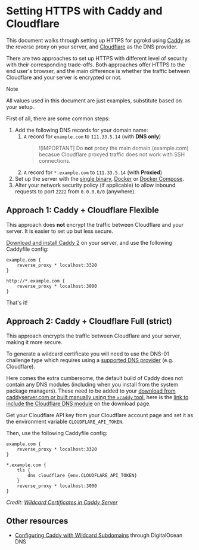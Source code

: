 # Setting HTTPS with Caddy and Cloudflare

This document walks through setting up HTTPS for pgrokd using [Caddy](https://caddyserver.com) as the reverse proxy on your server, and [Cloudflare](https://www.cloudflare.com/) as the DNS provider.

There are two approaches to set up HTTPS with different level of security with their corresponding trade-offs. Both approaches offer HTTPS to the end user's browser, and the main difference is whether the traffic between Cloudflare and your server is encrypted or not.

> [!NOTE]
> All values used in this document are just examples, substitute based on your setup.

First of all, there are some common steps:

1. Add the following DNS records for your domain name:
    1. `A` record for `example.com` to `111.33.5.14` (with **DNS only**)
        > ![IMPORTANT]
        > Do **not** proxy the main domain (example.com) becasue Cloudflare proxyed traffic does not work with SSH connections.
    1. `A` record for `*.example.com` to `111.33.5.14` (with **Proxied**)
1. Set up the server with the [single binary](./single-binary.md), [Docker](./docker.md#standalone-docker-container) or [Docker Compose](./docker.md#docker-compose).
1. Alter your network security policy (if applicable) to allow inbound requests to port `2222` from `0.0.0.0/0` (anywhere).

## Approach 1: Caddy + Cloudflare Flexible

This approach does **not** encrypt the traffic between Cloudflare and your server. It is easier to set up but less secure.

[Download and install Caddy 2](https://caddyserver.com/docs/install) on your server, and use the following Caddyfile config:

```caddyfile
example.com {
    reverse_proxy * localhost:3320
}

http://*.example.com {
    reverse_proxy * localhost:3000
}
```

That's it!

## Approach 2: Caddy + Cloudflare Full (strict)

This approach encrypts the traffic between Cloudflare and your server, making it more secure.

To generate a wildcard certificate you will need to use the DNS-01 challenge type which requires using a [supported DNS provider](https://community.letsencrypt.org/t/dns-providers-who-easily-integrate-with-lets-encrypt-dns-validation/86438) (e.g. Cloudflare).

Here comes the extra cumbersome, the default build of Caddy does not contain any DNS modules (including when you install from the system package managers). These need to be added to your [download from caddyserver.com or built manually using the `xcaddy` tool](https://caddy.community/t/how-to-use-dns-provider-modules-in-caddy-2/8148), here is the [link to include the Cloudflare DNS module](https://caddyserver.com/download?package=github.com%2Fcaddy-dns%2Fcloudflare) on the download page.

Get your Cloudflare API key from your Cloudflare account page and set it as the environment variable `CLOUDFLARE_API_TOKEN`.

Then, use the following Caddyfile config:

```caddyfile
example.com {
    reverse_proxy * localhost:3320
}

*.example.com {
    tls {
        dns cloudflare {env.CLOUDFLARE_API_TOKEN}
    }
    reverse_proxy * localhost:3000
}
```

_Credit: [Wildcard Certificates in Caddy Server](https://reinhardt.dev/posts/caddy-server-wildcards/)_

## Other resources

- [Configuring Caddy with Wildcard Subdomains](https://sirfitz.medium.com/configuring-caddy-with-wildcard-subdomains-eadcd7ad9cff) through DigitalOcean DNS
